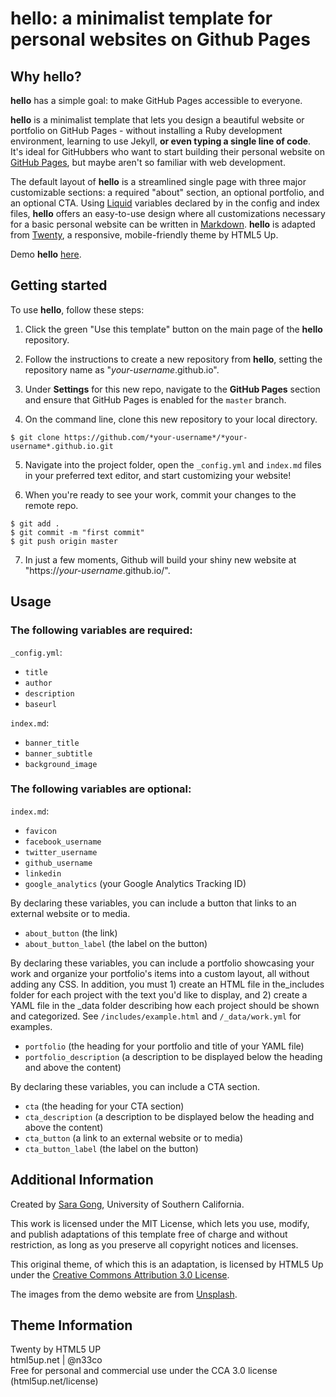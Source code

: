 # hello: a minimalist template for personal websites on Github Pages

## Why **hello**?  
  
**hello** has a simple goal: to make GitHub Pages accessible to everyone.  
  

**hello** is a minimalist template that lets you design a beautiful website or portfolio on GitHub Pages - without installing a Ruby
development environment, learning to use Jekyll, **or even typing a single line of code**. It's ideal for GitHubbers
who want to start building their personal website on [GitHub Pages](https://pages.github.com/), but maybe aren't so familiar with web development.
  

The default layout of **hello** is a streamlined single page with three major customizable sections: a required "about" section, an optional portfolio, and an optional CTA. Using [Liquid](https://shopify.github.io/liquid/) variables declared by in the config and index files, **hello** offers an easy-to-use design where all customizations necessary for a basic personal website can be written in [Markdown](https://www.markdownguide.org/basic-syntax/). **hello** is adapted from [Twenty](https://html5up.net/twenty), a responsive, mobile-friendly theme by HTML5 Up.  


Demo **hello** [here](https://saragong.github.io/hello/).

## Getting started
To use **hello**, follow these steps:

1. Click the green "Use this template" button on the main page of the **hello** repository.

2. Follow the instructions to create a new repository from **hello**, setting the repository name as "*your-username*.github.io".

3. Under **Settings** for this new repo, navigate to the **GitHub Pages** section and ensure that GitHub Pages is enabled for the `master` branch.

4. On the command line, clone this new repository to your local directory.

```
$ git clone https://github.com/*your-username*/*your-username*.github.io.git
```

5. Navigate into the project folder, open the `_config.yml` and `index.md` files in your preferred text editor, and start customizing your website!

6. When you're ready to see your work, commit your changes to the remote repo.
```
$ git add .
$ git commit -m "first commit"
$ git push origin master
```

7. In just a few moments, Github will build your shiny new website at "https://*your-username*.github.io/".

## Usage

### The following variables are required:

`_config.yml`:
* `title`
* `author`
* `description`
* `baseurl`  

`index.md`:
* `banner_title`
* `banner_subtitle`
* `background_image`

### The following variables are optional:
`index.md`:
* `favicon`
* `facebook_username`
* `twitter_username`
* `github_username`
* `linkedin`
* `google_analytics` (your Google Analytics Tracking ID)

By declaring these variables, you can include a button that links to an external website or to media.
* `about_button` (the link)
* `about_button_label` (the label on the button)

By declaring these variables, you can include a portfolio showcasing your work and organize your portfolio's items into a custom layout, all without adding any CSS. In addition, you must 1) create an HTML file in the_includes folder for each project with the text you'd like to display, and 2) create a YAML file in the _data folder describing how each project should be shown and categorized. See `/includes/example.html` and `/_data/work.yml` for examples.
* `portfolio` (the heading for your portfolio and title of your YAML file)
* `portfolio_description` (a description to be displayed below the heading and above the content)

By declaring these variables, you can include a CTA section.
* `cta` (the heading for your CTA section)
* `cta_description` (a description to be displayed below the heading and above the content)
* `cta_button` (a link to an external website or to media)
* `cta_button_label` (the label on the button)

## Additional Information
Created by [Sara Gong](https://saragong.github.io/), University of Southern California.  

This work is licensed under the MIT License, which lets you use, modify, and publish adaptations of this template free of charge and without restriction, as long as you preserve all copyright notices and licenses.  

This original theme, of which this is an adaptation, is licensed by HTML5 Up under the [Creative Commons Attribution 3.0 License](https://creativecommons.org/licenses/by/3.0/).  

The images from the demo website are from [Unsplash](https://unsplash.com/).

## Theme Information
Twenty by HTML5 UP  
html5up.net | @n33co  
Free for personal and commercial use under the CCA 3.0 license (html5up.net/license)